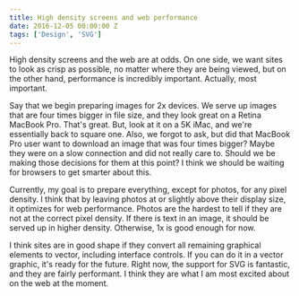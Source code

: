 ```yaml
---
title: High density screens and web performance
date: 2016-12-05 00:00:00 Z
tags: ['Design', 'SVG']
---
```


High density screens and the web are at odds. On one side, we want sites to look as crisp as possible, no matter where they are being viewed, but on the other hand, performance is incredibly important. Actually, most important.

Say that we begin preparing images for 2x devices. We serve up images that are four times bigger in file size, and they look great on a Retina MacBook Pro. That's great. But, look at it on a 5K iMac, and we're essentially back to square one. Also, we forgot to ask, but did that MacBook Pro user want to download an image that was four times bigger? Maybe they were on a slow connection and did not really care to. Should we be making those decisions for them at this point? I think we should be waiting for browsers to get smarter about this.

Currently, my goal is to prepare everything, except for photos, for any pixel density. I think that by leaving photos at or slightly above their display size, it optimizes for web performance. Photos are the hardest to tell if they are not at the correct pixel density. If there is text in an image, it should be served up in higher density. Otherwise, 1x is good enough for now.

I think sites are in good shape if they convert all remaining graphical elements to vector, including interface controls. If you can do it in a vector graphic, it's ready for the future. Right now, the support for SVG is fantastic, and they are fairly performant. I think they are what I am most excited about on the web at the moment.
